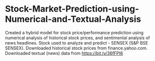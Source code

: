 # Stock-Market-Prediction-using-Numerical-and-Textual-Analysis
Created a hybrid model for stock price/performance  prediction using numerical analysis of historical stock prices, and  sentimental analysis of news headlines. Stock used to analyze and predict - SENSEX (S&amp;P BSE SENSEX). Downloaded historical stock prices from finance.yahoo.com. Downloaded textual (news) data from https://bit.ly/36fFPI6
